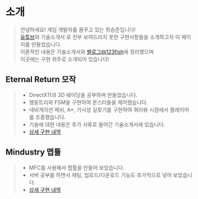 # 소개
> 안녕하세요! 게임 개발자를 꿈꾸고 있는 최승준입니다!  
> [유튜브](https://youtube.com/channel/UC74CwCN5NoeGn50x9ei0guA?si=kvfRjc39nVvpICTE)와
>  기술소개서
>  로 전부 보여드리지 못한 구현사항들을 소개하고자 이 페이지를 만들었습니다.  
> 이론적인 내용은 기술소개서와 [벨로그@123fish](https://velog.io/@123fish/posts)에 정리했으며  
> 이곳에는 구현 위주로 소개되어 있습니다!

## Eternal Return 모작
>- DirectX11과 3D 쉐이딩을 공부하며 만들었습니다.
>- 행동트리와 FSM을 구현하여 몬스터들을 제어했습니다.
>- 네비게이션 메쉬, A*, 가시성 길찾기를 구현하여 쿼터뷰 시점에서 플레이어를 조종했습니다.
>- 기술에 대한 내용은 추가 서류로 들어간 기술소개서에 있습니다.
>- [상세 구현 내역](EternalReturn_Overview.md)

## Mindustry 맵툴
>- MFC를 사용해서 맵툴을 만들어 보았습니다.
>- 서버 공부를 하면서 채팅, 업로드/다운로드 기능도 추가적으로 넣어 보았습니다.
>- [상세 구현 내역](Mindustry_Overview.md)

